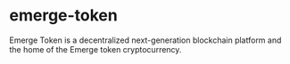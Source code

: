 # emerge-token
Emerge Token is a decentralized next-generation blockchain platform and the home of the Emerge token cryptocurrency.
